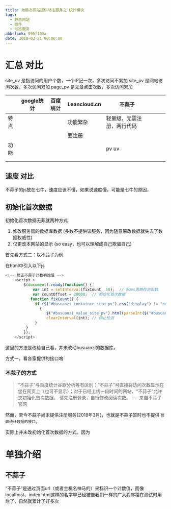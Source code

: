 ```yaml
---
title: 为静态网站提供动态服务之 统计模块
tags:
  - 静态网站
  - 插件
  - 动态服务
abbrlink: 995f103a
date: 2018-03-21 00:00:00
---
```


# 汇总  对比

site_uv 是指访问的用户个数，一个IP记一次，多次访问不累加
site_pv 是网站访问次数，多次访问累加
page_pv 是文章点击次数，多次访问累加




|      | google统计 | 百度统计 | Leancloud.cn | 不蒜子                     |   |   |   |
|------|------------|----------|--------------|----------------------------|---|---|---|
| 特点 |            |          | 功能繁杂     | 轻量级，无需注册，两行代码 |   |   |   |
|      |            |          | 要注册       |                            |   |   |   |
| 功能 |            |          |              | pv uv                      |   |   |   |
|      |            |          |              |                            |   |   |   |
|      |            |          |              |                            |   |   |   |






## 速度 对比

不蒜子的js放在七牛，速度应该不慢，如果说速度慢，可能是七牛的原因，



## 初始化首次数据

初始化首次数据无非就两种方式
1. 修改服务器的数据库数据 (多数不提供该服务，因为随意篡改数据就失去了数据权威性)
1. 仅更改本网站的显示 (so easy，也可以理解成自己欺骗自己)

首先看方式二：以不蒜子为例

在html中引入以下js
```js
<!-- 修正不蒜子计数初始值 -->
    <script >
        $(document).ready(function() {
            var int = setInterval(fixCount, 50);  // 50ms周期检测函数
            var countOffset = 20000;  // 初始化首次数据
           function fixCount() {                   
             if ($("#busuanzi_container_site_pv").css("display") != "none")
               {
                  $("#busuanzi_value_site_pv").html(parseInt($("#busuanzi_value_site_pv").html()) + countOffset); // 加上初始数据
                  clearInterval(int); // 停止检测
             }  
         }           
        });
    </script>
```


这里的方法是改给自己看，并未改动busuanzi的数据库。

方式一，看各家提供的接口咯


### 不蒜子的方式


> “不蒜子”与百度统计谷歌分析等有区别：“不蒜子”可直接将访问次数显示在您在网页上（也可不显示）；对于已经上线一段时间的网站，“不蒜子”允许您初始化首次数据。
> 请先注册登录，自行修改阅读次数。
> --- 来自不蒜子官网

然而，至今不蒜子尚未提供注册服务(2018年3月)，也就是不蒜子暂时也不提供 `修改统计数据的接口`。


实际上并未改初始化首次数据的方式。因为




# 单独介绍

## 不蒜子

“不蒜子”是通过页面url（或者主机名神马的）来标识一个计数值，而像localhost、index.html这样的名字早已经被像我们一样的广大程序猿在测试时用烂了，自然就累计了好多次
